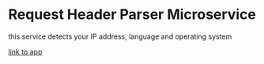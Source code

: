 # Request Header Parser Microservice
this service detects your IP address, language and operating system 


[link to app](https://arcane-reaches-81846.herokuapp.com/)
